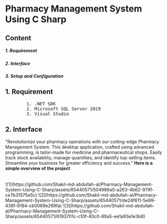 <h1><b>Pharmacy Management System Using C Sharp</b></h1>
<h2>Content</h2>
<h5>1. Requirement</h5>
<h5>2. Interface</h5>
<h5>3. Setup and Configuration</h5>
<h2>1. Requirement</h2>
<pre>
        1. .NET SDK
        2. Microsoft SQL Server 2019
        3. Visual Studio
</pre>
<h2>2. Interface</h2>
"Revolutionize your pharmacy operations with our cutting-edge Pharmacy Management System. This desktop application, crafted using advanced programming, is tailor-made for medicine and pharmaceutical shops. Easily track stock availability, manage quantities, and identify top-selling items. Streamline your business for greater efficiency and success."
<b>Here is a simple overview of the project</b> </br></br></br>
![1](https://github.com/Shakil-md-abdullah-al/Pharmacy-Management-System-Using-C-Sharp/assets/65440571/504986a0-a263-4b62-979f-ce7b31575e5c)
![2](https://github.com/Shakil-md-abdullah-al/Pharmacy-Management-System-Using-C-Sharp/assets/65440571/de24f611-5e99-438f-9184-cb0069e269fa)
![3](https://github.com/Shakil-md-abdullah-al/Pharmacy-Management-System-Using-C-Sharp/assets/65440571/6193701c-c10f-40c0-89a5-ee1a93e1e3b8)


